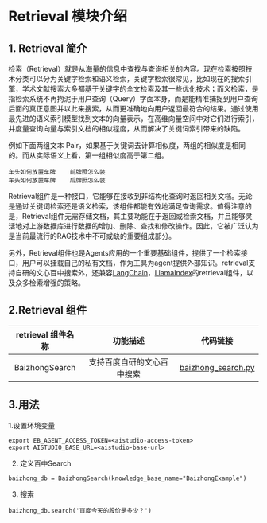 # Retrieval 模块介绍

## 1. Retrieval 简介

检索（Retrieval）就是从海量的信息中查找与查询相关的内容。现在检索按照技术分类可以分为关键字检索和语义检索，关键字检索很常见，比如现在的搜索引擎，学术文献搜索大多都基于关键字的全文检索及其一些优化技术；而义检索，是指检索系统不再拘泥于用户查询（Query）字面本身，而是能精准捕捉到用户查询后面的真正意图并以此来搜索，从而更准确地向用户返回最符合的结果。通过使用最先进的语义索引模型找到文本的向量表示，在高维向量空间中对它们进行索引，并度量查询向量与索引文档的相似程度，从而解决了关键词索引带来的缺陷。

例如下面两组文本 Pair，如果基于关键词去计算相似度，两组的相似度是相同的。而从实际语义上看，第一组相似度高于第二组。

```
车头如何放置车牌    前牌照怎么装
车头如何放置车牌    后牌照怎么装
```

Retrieval组件是一种接口，它能够在接收到非结构化查询时返回相关文档。无论是通过关键词检索还是语义检索，该组件都能有效地满足查询需求。值得注意的是，Retrieval组件无需存储文档，其主要功能在于返回或检索文档，并且能够灵活地对上游数据库进行数据的增加、删除、查找和修改操作。因此，它被广泛认为是当前最流行的RAG技术中不可或缺的重要组成部分。

另外，Retrieval组件也是Agents应用的一个重要基础组件，提供了一个检索接口，用户可以挂载自己的私有文档，作为工具为agent提供外部知识。retrieval支持自研的文心百中搜索外，还兼容[LangChain](https://python.langchain.com/docs/modules/data_connection/)，[LlamaIndex](https://docs.llamaindex.ai/en/stable/getting_started/starter_example.html)的retrieval组件，以及众多检索增强的策略。

## 2.Retrieval 组件

| retrieval 组件名称 | 功能描述 | 代码链接
| :--: | :--: | :--: |
| BaizhongSearch| 支持百度自研的文心百中搜索| [baizhong_search.py](../package/erniebot_agent/retrieval.md#erniebot_agent.retrieval.BaizhongSearch) |


## 3.用法

1.设置环境变量

```
export EB_AGENT_ACCESS_TOKEN=<aistudio-access-token>
export AISTUDIO_BASE_URL=<aistudio-base-url>
```

2. 定义百中Search

```
baizhong_db = BaizhongSearch(knowledge_base_name="BaizhongExample")
```

3. 搜索

```
baizhong_db.search('百度今天的股价是多少？')
```